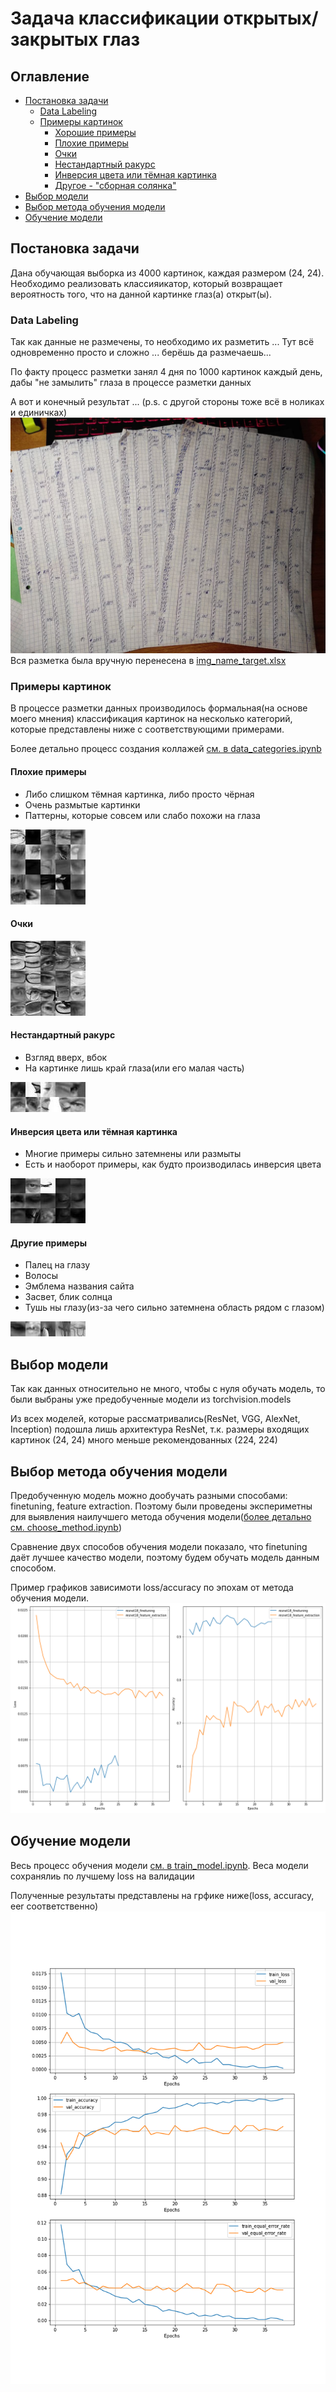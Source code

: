 # Задача классификации открытых/закрытых глаз


## Оглавление
- [Постановка задачи](#Постановка-задачи)
  - [Data Labeling](#Data-Labeling)
  - [Примеры картинок](#Примеры-картинок)
    - [Хорошие примеры](#) 
    - [Плохие примеры](#Плохие-примеры)
    - [Очки](#Очки)
    - [Нестандартный ракурс](#Нестандартный-ракурс)
    - [Инверсия цвета или тёмная картинка](#Инверсия-цвета-или-тёмная-картинка)
    - [Другое - "сборная солянка"](#Другие-примеры)
- [Выбор модели](#Выбор-модели)
- [Выбор метода обучения модели](#Выбор-метода-обучения-модели)
- [Обучение модели](#Обучение-модели)


## Постановка задачи
Дана обучающая выборка из 4000 картинок, каждая размером (24, 24).
Необходимо реализовать классияикатор, который возвращает вероятность того,
что на данной картинке глаз(а) открыт(ы).

### Data Labeling
Так как данные не размечены, то необходимо их разметить ...
Тут всё одновременно просто и сложно ... берёшь да размечаешь...

По факту процесс разметки занял 4 дня по 1000 картинок каждый день, дабы "не замылить"
глаза в процессе разметки данных

А вот и конечный результат ... (p.s. c другой стороны тоже всё в ноликах и единичках)
![](for_readme/data_labeling.jpg)
Вся разметка была вручную перенесена в [img_name_target.xlsx](img_name_target.xlsx)

### Примеры картинок
В процессе разметки данных производилось формальная(на основе моего мнения) классификация
картинок на несколько категорий, которые представлены ниже с соответствующими примерами.

Более детально процесс создания коллажей [см. в data_categories.ipynb](for_readme/data_categories.ipynb)
#### Плохие примеры
- Либо слишком тёмная картинка, либо просто чёрная
- Очень размытые картинки
- Паттерны, которые совсем или слабо похожи на глаза

![](for_readme/bad_examples.png)

#### Очки

![](for_readme/glasses_examples.png)

#### Нестандартный ракурс
- Взгляд вверх, вбок
- На картинке лишь край глаза(или его малая часть)

![](for_readme/position_examples.png)

#### Инверсия цвета или тёмная картинка
- Многие примеры сильно затемнены или размыты
- Есть и наоборот примеры, как будто производилась инверсия цвета

![](for_readme/color_examples.png)

#### Другие примеры
- Палец на глазу
- Волосы
- Эмблема названия сайта
- Засвет, блик солнца 
- Тушь ны глазу(из-за чего сильно затемнена область рядом с глазом) 

![](for_readme/other_examples.png)



## Выбор модели
Так как данных относительно не много, чтобы с нуля обучать модель,
то были выбраны уже предобученные модели из torchvision.models

Из всех моделей, которые рассматривались(ResNet, VGG, AlexNet, Inception)
подошла лишь архитектура ResNet, т.к. размеры входящих картинок (24, 24)
много меньше рекомендованных (224, 224)


## Выбор метода обучения модели
Предобученную модель можно дообучать разными способами: 
finetuning, feature extraction. 
Поэтому были проведены экспериметны для выявления наилучшего
метода обучения модели([более детально см. choose_method.ipynb](choose_method.ipynb))

Сравнение двух способов обучения модели показало, что finetuning 
даёт лучшее качество модели, поэтому будем обучать модель
данным способом.

Пример графиков зависимоти loss/accuracy по эпохам от метода обучения модели.
![](plots_checkpoints/comparison_two_methods.png)


## Обучение модели
Весь процесс обучения модели [см. в train_model.ipynb](train_model.ipynb).
Веса модели сохранялиь по лучшему loss на валидации

Полученные результаты представлены на грфике ниже(loss, accuracy, eer соответственно)
![](plots_checkpoints/train_val_loss_metrics_history.png)



